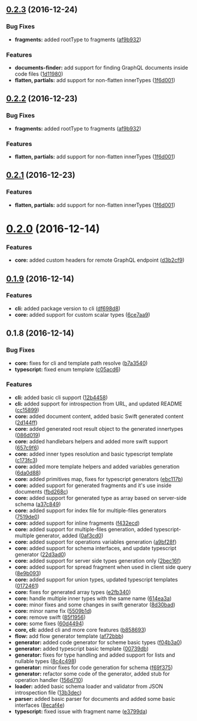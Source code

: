 <a name="0.2.3"></a>
## [0.2.3](https://github.com/dotansimha/graphql-codegen/compare/0.2.0...v0.2.3) (2016-12-24)


### Bug Fixes

* **fragments:** added rootType to fragments ([af9b932](https://github.com/dotansimha/graphql-codegen/commit/af9b932))


### Features

* **documents-finder:** add support for finding GraphQL documents inside code files ([1d11980](https://github.com/dotansimha/graphql-codegen/commit/1d11980))
* **flatten, partials:** add support for non-flatten innerTypes ([1f6d001](https://github.com/dotansimha/graphql-codegen/commit/1f6d001))



<a name="0.2.2"></a>
## [0.2.2](https://github.com/dotansimha/graphql-codegen/compare/0.2.0...v0.2.2) (2016-12-23)


### Bug Fixes

* **fragments:** added rootType to fragments ([af9b932](https://github.com/dotansimha/graphql-codegen/commit/af9b932))


### Features

* **flatten, partials:** add support for non-flatten innerTypes ([1f6d001](https://github.com/dotansimha/graphql-codegen/commit/1f6d001))



<a name="0.2.1"></a>
## [0.2.1](https://github.com/dotansimha/graphql-codegen/compare/0.2.0...v0.2.1) (2016-12-23)


### Features

* **flatten, partials:** add support for non-flatten innerTypes ([1f6d001](https://github.com/dotansimha/graphql-codegen/commit/1f6d001))



<a name="0.2.0"></a>
# [0.2.0](https://github.com/dotansimha/graphql-codegen/compare/0.1.9...v0.2.0) (2016-12-14)


### Features

* **core:** added custom headers for remote GraphQL endpoint ([d3b2cf9](https://github.com/dotansimha/graphql-codegen/commit/d3b2cf9))

<a name="0.1.9"></a>
## [0.1.9](https://github.com/dotansimha/graphql-codegen/compare/0.1.8...v0.1.9) (2016-12-14)


### Features

* **cli:** added package version to cli ([df698d8](https://github.com/dotansimha/graphql-codegen/commit/df698d8))
* **core:** added support for custom scalar types ([6ce7aa9](https://github.com/dotansimha/graphql-codegen/commit/6ce7aa9))



<a name="0.1.8"></a>
## 0.1.8 (2016-12-14)


### Bug Fixes

* **core:** fixes for cli and template path resolve ([b7a3540](https://github.com/dotansimha/graphql-codegen/commit/b7a3540))
* **typescript:** fixed enum template ([c05acd6](https://github.com/dotansimha/graphql-codegen/commit/c05acd6))


### Features

* **cli:** added basic cli support ([12b4458](https://github.com/dotansimha/graphql-codegen/commit/12b4458))
* **cli:** added support for introspection from URL, and updated README ([cc15899](https://github.com/dotansimha/graphql-codegen/commit/cc15899))
* **core:** added document content, added basic Swift generated content ([2d144ff](https://github.com/dotansimha/graphql-codegen/commit/2d144ff))
* **core:** added generated root result object to the generated innertypes ([086d019](https://github.com/dotansimha/graphql-codegen/commit/086d019))
* **core:** added handlebars helpers and added more swift support ([657c9f6](https://github.com/dotansimha/graphql-codegen/commit/657c9f6))
* **core:** added inner types resolution and basic typescript template ([c173fc3](https://github.com/dotansimha/graphql-codegen/commit/c173fc3))
* **core:** added more template helpers and added variables generation ([6da0d88](https://github.com/dotansimha/graphql-codegen/commit/6da0d88))
* **core:** added primitives map, fixes for typescript generators ([ebc117b](https://github.com/dotansimha/graphql-codegen/commit/ebc117b))
* **core:** added support for generated fragments and it's use inside documents ([fbd268c](https://github.com/dotansimha/graphql-codegen/commit/fbd268c))
* **core:** added support for generated type as array based on server-side schema ([a37c849](https://github.com/dotansimha/graphql-codegen/commit/a37c849))
* **core:** added support for index file for multiple-files generators ([7519de0](https://github.com/dotansimha/graphql-codegen/commit/7519de0))
* **core:** added support for inline fragments ([f432ecd](https://github.com/dotansimha/graphql-codegen/commit/f432ecd))
* **core:** added support for multiple-files generation, added typescript-multiple generator, added ([0af3cd0](https://github.com/dotansimha/graphql-codegen/commit/0af3cd0))
* **core:** added support for operations variables generation ([a9bf28f](https://github.com/dotansimha/graphql-codegen/commit/a9bf28f))
* **core:** added support for schema interfaces, and update typescript generator ([22d3ad0](https://github.com/dotansimha/graphql-codegen/commit/22d3ad0))
* **core:** added support for server side types generation only ([2bec16f](https://github.com/dotansimha/graphql-codegen/commit/2bec16f))
* **core:** added support for spread fragment when used in client side query ([8e9b093](https://github.com/dotansimha/graphql-codegen/commit/8e9b093))
* **core:** added support for union types, updated typescript templates ([0172461](https://github.com/dotansimha/graphql-codegen/commit/0172461))
* **core:** fixes for generated array types ([e2fb340](https://github.com/dotansimha/graphql-codegen/commit/e2fb340))
* **core:** handle multiple inner types with the same name ([614ea3a](https://github.com/dotansimha/graphql-codegen/commit/614ea3a))
* **core:** minor fixes and some changes in swift generator ([8d30bad](https://github.com/dotansimha/graphql-codegen/commit/8d30bad))
* **core:** minor name fix ([5509b1d](https://github.com/dotansimha/graphql-codegen/commit/5509b1d))
* **core:** remove swift ([85f1956](https://github.com/dotansimha/graphql-codegen/commit/85f1956))
* **core:** some fixes ([60d4494](https://github.com/dotansimha/graphql-codegen/commit/60d4494))
* **core, cli:** added cli and more core features ([b858693](https://github.com/dotansimha/graphql-codegen/commit/b858693))
* **flow:** add flow generator template ([af72bbb](https://github.com/dotansimha/graphql-codegen/commit/af72bbb))
* **generator:** added code generator for scheme basic types ([f04b3a0](https://github.com/dotansimha/graphql-codegen/commit/f04b3a0))
* **generator:** added typescript basic template ([00739db](https://github.com/dotansimha/graphql-codegen/commit/00739db))
* **generator:** fixes for type handling and added support for lists and nullable types ([8c4c498](https://github.com/dotansimha/graphql-codegen/commit/8c4c498))
* **generator:** minor fixes for code generation for schema ([f69f375](https://github.com/dotansimha/graphql-codegen/commit/f69f375))
* **generator:** refactor some code of the generator, added stub for operation handler ([156d710](https://github.com/dotansimha/graphql-codegen/commit/156d710))
* **loader:** added basic schema loader and validator from JSON introspection file ([13b3dec](https://github.com/dotansimha/graphql-codegen/commit/13b3dec))
* **parser:** added basic parser for documents and added some basic interfaces ([8ecaf4e](https://github.com/dotansimha/graphql-codegen/commit/8ecaf4e))
* **typescript:** fixed issue with fragment name ([e3799da](https://github.com/dotansimha/graphql-codegen/commit/e3799da))



